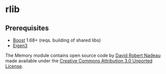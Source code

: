 # rlib

## Prerequisites
- [Boost](http://www.boost.org) 1.68+ (reqs. building of shared libs)
- [Eigen3](http://eigen.tuxfamily.org)

The Memory module contains open source code by [David Robert Nadeau](http://NadeauSoftware.com/)
made available under the [Creative Commons Attribution 3.0 Unported License](http://creativecommons.org/licenses/by/3.0/deed.en_US).

